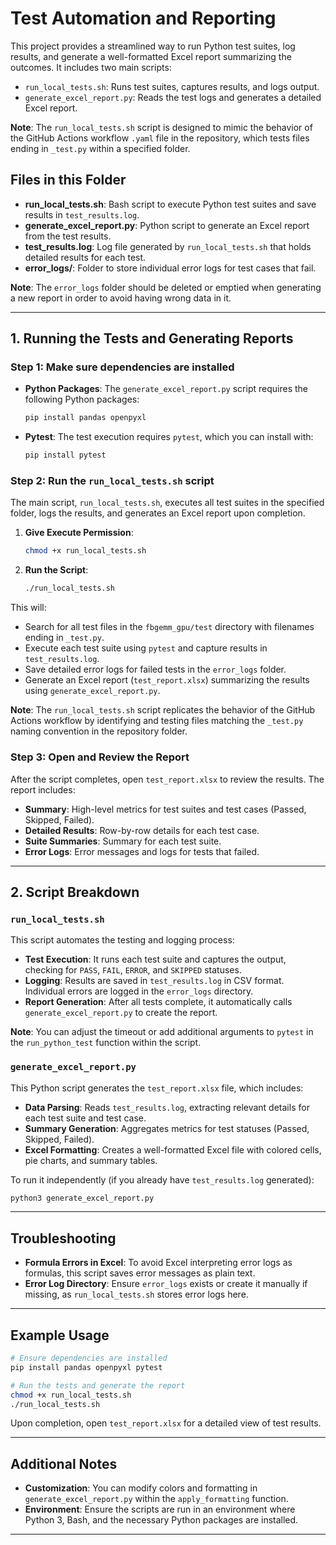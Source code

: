 
# Test Automation and Reporting

This project provides a streamlined way to run Python test suites, log results, and generate a well-formatted Excel report summarizing the outcomes. It includes two main scripts:
- `run_local_tests.sh`: Runs test suites, captures results, and logs output.
- `generate_excel_report.py`: Reads the test logs and generates a detailed Excel report.

**Note**: The `run_local_tests.sh` script is designed to mimic the behavior of the GitHub Actions workflow `.yaml` file in the repository, which tests files ending in `_test.py` within a specified folder.

## Files in this Folder

- **run_local_tests.sh**: Bash script to execute Python test suites and save results in `test_results.log`.
- **generate_excel_report.py**: Python script to generate an Excel report from the test results.
- **test_results.log**: Log file generated by `run_local_tests.sh` that holds detailed results for each test.
- **error_logs/**: Folder to store individual error logs for test cases that fail.

**Note**: The `error_logs` folder should be deleted or emptied when generating a new report in order to avoid having wrong data in it.

---

## 1. Running the Tests and Generating Reports

### Step 1: Make sure dependencies are installed

- **Python Packages**: The `generate_excel_report.py` script requires the following Python packages:
  ```bash
  pip install pandas openpyxl
  ```
- **Pytest**: The test execution requires `pytest`, which you can install with:
  ```bash
  pip install pytest
  ```

### Step 2: Run the `run_local_tests.sh` script

The main script, `run_local_tests.sh`, executes all test suites in the specified folder, logs the results, and generates an Excel report upon completion.

1. **Give Execute Permission**:
   ```bash
   chmod +x run_local_tests.sh
   ```
2. **Run the Script**:
   ```bash
   ./run_local_tests.sh
   ```
   
This will:
- Search for all test files in the `fbgemm_gpu/test` directory with filenames ending in `_test.py`.
- Execute each test suite using `pytest` and capture results in `test_results.log`.
- Save detailed error logs for failed tests in the `error_logs` folder.
- Generate an Excel report (`test_report.xlsx`) summarizing the results using `generate_excel_report.py`.

**Note**: The `run_local_tests.sh` script replicates the behavior of the GitHub Actions workflow by identifying and testing files matching the `_test.py` naming convention in the repository folder.

### Step 3: Open and Review the Report

After the script completes, open `test_report.xlsx` to review the results. The report includes:
- **Summary**: High-level metrics for test suites and test cases (Passed, Skipped, Failed).
- **Detailed Results**: Row-by-row details for each test case.
- **Suite Summaries**: Summary for each test suite.
- **Error Logs**: Error messages and logs for tests that failed.

---

## 2. Script Breakdown

### `run_local_tests.sh`

This script automates the testing and logging process:
- **Test Execution**: It runs each test suite and captures the output, checking for `PASS`, `FAIL`, `ERROR`, and `SKIPPED` statuses.
- **Logging**: Results are saved in `test_results.log` in CSV format. Individual errors are logged in the `error_logs` directory.
- **Report Generation**: After all tests complete, it automatically calls `generate_excel_report.py` to create the report.

**Note**: You can adjust the timeout or add additional arguments to `pytest` in the `run_python_test` function within the script.

### `generate_excel_report.py`

This Python script generates the `test_report.xlsx` file, which includes:
- **Data Parsing**: Reads `test_results.log`, extracting relevant details for each test suite and test case.
- **Summary Generation**: Aggregates metrics for test statuses (Passed, Skipped, Failed).
- **Excel Formatting**: Creates a well-formatted Excel file with colored cells, pie charts, and summary tables.

To run it independently (if you already have `test_results.log` generated):
```bash
python3 generate_excel_report.py
```

---

## Troubleshooting

- **Formula Errors in Excel**: To avoid Excel interpreting error logs as formulas, this script saves error messages as plain text.
- **Error Log Directory**: Ensure `error_logs` exists or create it manually if missing, as `run_local_tests.sh` stores error logs here.

---

## Example Usage

```bash
# Ensure dependencies are installed
pip install pandas openpyxl pytest

# Run the tests and generate the report
chmod +x run_local_tests.sh
./run_local_tests.sh
```

Upon completion, open `test_report.xlsx` for a detailed view of test results.

---

## Additional Notes

- **Customization**: You can modify colors and formatting in `generate_excel_report.py` within the `apply_formatting` function.
- **Environment**: Ensure the scripts are run in an environment where Python 3, Bash, and the necessary Python packages are installed.

---